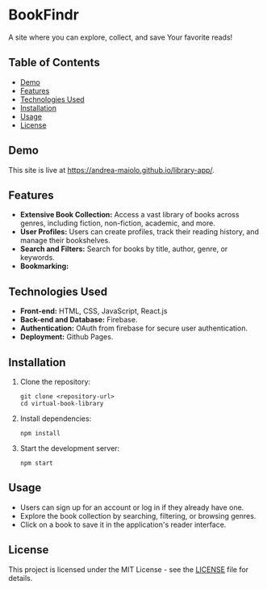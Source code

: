 # BookFindr
A site where you can explore, collect, and save Your favorite reads!

## Table of Contents

- [Demo](#demo)
- [Features](#features)
- [Technologies Used](#technologies-used)
- [Installation](#installation)
- [Usage](#usage)
- [License](#license)

## Demo

This site is live at https://andrea-maiolo.github.io/library-app/.

## Features

- **Extensive Book Collection:** Access a vast library of books across genres, including fiction, non-fiction, academic, and more.
- **User Profiles:** Users can create profiles, track their reading history, and manage their bookshelves.
- **Search and Filters:** Search for books by title, author, genre, or keywords.
- **Bookmarking:** 

## Technologies Used

- **Front-end:** HTML, CSS, JavaScript, React.js
- **Back-end and Database:** Firebase.
- **Authentication:** OAuth from firebase for secure user authentication.
- **Deployment:** Github Pages.

## Installation

1. Clone the repository:
   ```
   git clone <repository-url>
   cd virtual-book-library
   ```

2. Install dependencies:
   ```
   npm install
   ```

3. Start the development server:
   ```
   npm start
   ```

## Usage

- Users can sign up for an account or log in if they already have one.
- Explore the book collection by searching, filtering, or browsing genres.
- Click on a book to save it in the application's reader interface.

## License

This project is licensed under the MIT License - see the [LICENSE](LICENSE) file for details.
